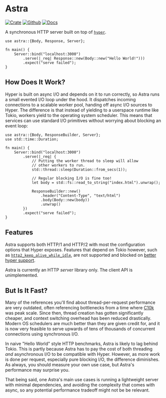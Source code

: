 # Astra

[![Crate](https://img.shields.io/crates/v/astra?style=for-the-badge)](https://crates.io/crates/astra)
[![Github](https://img.shields.io/badge/github-astra-success?style=for-the-badge)](https://github.com/ibraheemdev/astra)
[![Docs](https://img.shields.io/badge/docs.rs-0.1.3-4d76ae?style=for-the-badge)](https://docs.rs/astra)

A synchronous HTTP server built on top of [`hyper`](https://github.com/hyperium/hyper).

```rust,no_run
use astra::{Body, Response, Server};

fn main() {
    Server::bind("localhost:3000")
        .serve(|_req| Response::new(Body::new("Hello World!")))
        .expect("serve failed");
}
```

## How Does It Work?

Hyper is built on async I/O and depends on it to run correctly, so Astra runs a small evented I/O loop under the hood. It dispatches incoming connections to a scalable worker pool, handing off async I/O sources to Hyper. The difference is that instead of yielding to a userspace runtime like Tokio, workers yield to the operating system scheduler. This means that services can use standard I/O primitives without worrying about blocking an event loop:

```rust,no_run
use astra::{Body, ResponseBuilder, Server};
use std::time::Duration;

fn main() {
    Server::bind("localhost:3000")
        .serve(|_req| {
            // Putting the worker thread to sleep will allow
            // other workers to run.
            std::thread::sleep(Duration::from_secs(1));

            // Regular blocking I/O is fine too!
            let body = std::fs::read_to_string("index.html").unwrap();

            ResponseBuilder::new()
                .header("Content-Type", "text/html")
                .body(Body::new(body))
                .unwrap()
        })
        .expect("serve failed");
}
```

## Features

Astra supports both HTTP/1 and HTTP/2 with most the configuration options that Hyper exposes. Features that depend on Tokio however, such as [`http2_keep_alive_while_idle`](https://docs.rs/hyper/latest/hyper/client/struct.Builder.html#method.http2_keep_alive_while_idle), are not supported and blocked on [better hyper support](https://github.com/hyperium/hyper/issues/2846).

Astra is currently an HTTP *server* library only. The client API is unimplemented.

## But Is It Fast?

Many of the references you'll find about thread-per-request performance are very outdated, often referencing bottlenecks from a time where [C10k](http://www.kegel.com/c10k.html) was peak scale. Since then, thread creation has gotten significantly cheaper, and context switching overhead has been reduced drastically. Modern OS schedulers are much better than they are given credit for, and it is now very feasible to serve upwards of tens of thousands of concurrent connections using synchronous I/O.

In naive "Hello World" style HTTP benchmarks, Astra is likely to lag behind Tokio. This is partly because Astra has to pay the cost of both threading *and* asynchronous I/O to be compatible with Hyper. However, as more work is done per request, especially pure blocking I/O, the difference diminishes. As always, you should measure your own use case, but Astra's performance may surprise you.

That being said, one Astra's main use cases is running a lightweight server with minimal dependencies, and avoiding the complexity that comes with async, so any potential performance tradeoff might not be be relevant.
